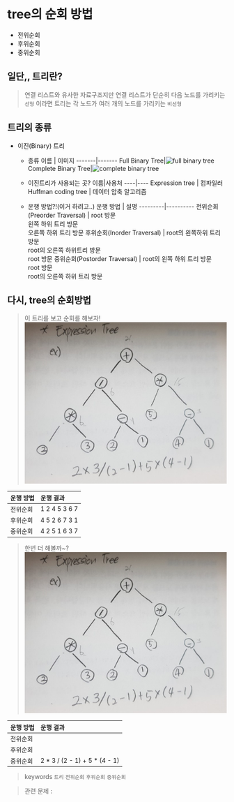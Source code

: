 # tree의 순회 방법
* 전위순회
* 후위순회
* 중위순회

## 일단,, 트리란?
>연결 리스트와 유사한 자료구조지만 연결 리스트가 단순히 다음 노드를 가리키는 `선형` 이라면 트리는 각 노드가 여러 개의 노드를 가리키는 `비선형`

## 트리의 종류
* 이진(Binary) 트리
    * 종류
        이름 | 이미지
        -------|-------
        Full Binary Tree|![full binary tree]()
        Complete Binary Tree|![complete binary tree]()
    * 이진트리가 사용되는 곳?
        이름|사용처
        ----|----
        Expression tree | 컴파일러
        Huffman coding tree | 데이터 압축 알고리즘

    * 운행 방법?!(이거 하려고..)
        운행 방법 | 설명
        ---------|----------
        전위순회(Preorder Traversal) | root 방문 <br> 왼쪽 하위 트리 방문 <br>오른쪽 하위 트리 방문
        후위순회(Inorder Traversal) | root의 왼쪽하위 트리 방문 <br>root의 오른쪽 하위트리 방문<br> root 방문
        중위순회(Postorder Traversal) | root의 왼쪽 하위 트리 방문 <br> root 방문 <br> root의 오른쪽 하위 트리 방문


## 다시, tree의 순회방법
> 이 트리를 보고 순회를 해보자!\
![예시 이미지](https://github.com/hanjh04/study/blob/master/images/tree_traversal/expression_tree.PNG)

운행 방법 | 운행 결과
:---------|:----------
전위순회|1 2 4 5 3 6 7
후위순회|4 5 2 6 7 3 1
중위순회|4 2 5 1 6 3 7

>한번 더 해볼까~?
![expression tree image](https://github.com/hanjh04/study/blob/master/images/tree_traversal/expression_tree.png)

운행 방법 | 운행 결과
:---------|:----------
전위순회|
후위순회|
중위순회|2 * 3 / (2 - 1) + 5 * (4 - 1)


>keywords `트리` `전위순회` `후위순회` `중위순회`

>관련 문제 : 



